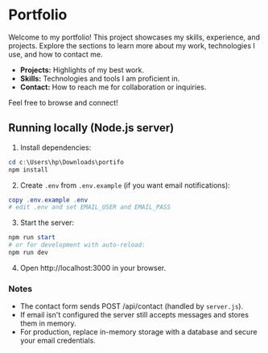 # Portfolio

Welcome to my portfolio! This project showcases my skills, experience, and projects. Explore the sections to learn more about my work, technologies I use, and how to contact me.

- **Projects:** Highlights of my best work.
- **Skills:** Technologies and tools I am proficient in.
- **Contact:** How to reach me for collaboration or inquiries.

Feel free to browse and connect!

## Running locally (Node.js server)

1. Install dependencies:

```powershell
cd c:\Users\hp\Downloads\portifo
npm install
```

2. Create `.env` from `.env.example` (if you want email notifications):

```powershell
copy .env.example .env
# edit .env and set EMAIL_USER and EMAIL_PASS
```

3. Start the server:

```powershell
npm run start
# or for development with auto-reload:
npm run dev
```

4. Open http://localhost:3000 in your browser.

### Notes

- The contact form sends POST /api/contact (handled by `server.js`).
- If email isn't configured the server still accepts messages and stores them in memory.
- For production, replace in-memory storage with a database and secure your email credentials.
